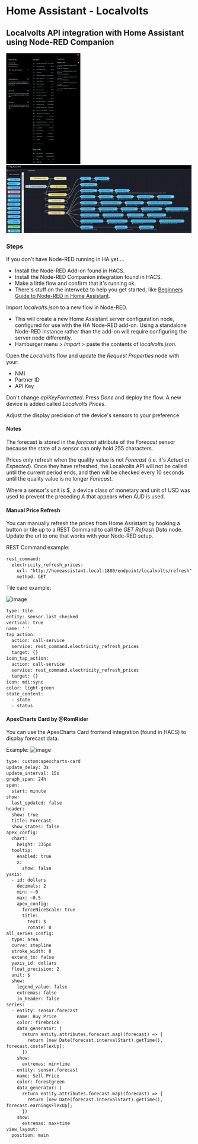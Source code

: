 # Home Assistant - Localvolts
## Localvolts API integration with Home Assistant using Node-RED Companion

<img src="https://raw.githubusercontent.com/melvanderwal/HA-Localvolts/main/Localvolts_HA_Device.png" width="200">

<img src="https://raw.githubusercontent.com/melvanderwal/HA-Localvolts/main/Localvolts_HA_Flow.png" width="500">

### Steps
If you don't have Node-RED running in HA yet....

-   Install the Node-RED Add-on found in HACS.
-   Install the Node-RED Companion integration found in HACS.
-   Make a little flow and confirm that it's running ok.
-   There's stuff on the interwebz to help you get started, like [Beginners Guide to Node-RED in Home Assistant](https://www.youtube.com/watch?v=KXcwUdDqXXo&t=1403s).

Import _localvolts.json_ to a new flow in Node-RED.

-   This will create a new Home Assistant server configuration node, configured for use with the HA Node-RED add-on.  Using a standalone Node-RED instance rather than the add-on will require configuring the server node differently.
-   Hamburger menu > _Import_ > paste the contents of _localvolts.json_.

Open the _Localvolts_ flow and update the _Request Properties_ node with your:
-   NMI
-   Partner ID
-   API Key

Don't change _apiKeyFormatted_. Press _Done_ and deploy the flow.  A new device is added called _Localvolts Prices_.

Adjust the display precision of the device's sensors to your preference.

#### Notes
The forecast is stored in the _forecast_ attribute of the _Forecast_ sensor because the state of a sensor can only hold 255 characters.

Prices only refresh when the quality value is not _Forecast_ (i.e. it's _Actual_ or _Expected_).  Once they have refreshed, the Localvolts API will not be called until the current period ends, and then will be checked every 10 seconds until the quality value is no longer _Forecast_. 

Where a sensor's unit is $, a device class of monetary and unit of USD was used to prevent the preceding _A_ that appears when AUD is used.

#### Manual Price Refresh
You can manually refresh the prices from Home Assistant by hooking a button or tile up to a REST Command to call the _GET Refresh Data_ node. Update the url to one that works with your Node-RED setup.

REST Command example:
```
rest_command:
  electricity_refresh_prices:
    url: "http://homeassistant.local:1880/endpoint/localvolts/refresh"
    method: GET
```

Tile card example:

![image](https://github.com/melvanderwal/HA-Localvolts/assets/25993713/0440b2e0-bd03-4f22-81c0-055cfb96dee3)

```
type: tile
entity: sensor.last_checked
vertical: true
name: ' '
tap_action:
  action: call-service
  service: rest_command.electricity_refresh_prices
  target: {}
icon_tap_action:
  action: call-service
  service: rest_command.electricity_refresh_prices
  target: {}
icon: mdi:sync
color: light-green
state_content:
  - state
  - status
```

#### ApexCharts Card by @RomRider
You can use the ApexCharts Card frontend integration (found in HACS) to display forecast data.

Example:
![image](https://github.com/melvanderwal/HA-Localvolts/assets/25993713/59431e64-4beb-4a22-8242-63f200f2290f)


```
type: custom:apexcharts-card
update_delay: 3s
update_interval: 15s
graph_span: 24h
span:
  start: minute
show:
  last_updated: false
header:
  show: true
  title: Forecast
  show_states: false
apex_config:
  chart:
    height: 335px
  tooltip:
    enabled: true
    x:
      show: false
yaxis:
  - id: dollars
    decimals: 2
    min: ~-0
    max: ~0.5
    apex_config:
      forceNiceScale: true
      title:
        text: $
        rotate: 0
all_series_config:
  type: area
  curve: stepline
  stroke_width: 0
  extend_to: false
  yaxis_id: dollars
  float_precision: 2
  unit: $
  show:
    legend_value: false
    extremas: false
    in_header: false
series:
  - entity: sensor.forecast
    name: Buy Price
    color: firebrick
    data_generator: |
      return entity.attributes.forecast.map((forecast) => {
        return [new Date(forecast.intervalStart).getTime(), forecast.costsFlexUp];
      })
    show:
      extremas: min+time
  - entity: sensor.forecast
    name: Sell Price
    color: forestgreen
    data_generator: |
      return entity.attributes.forecast.map((forecast) => {
        return [new Date(forecast.intervalStart).getTime(), forecast.earningsFlexUp];
      })
    show:
      extremas: max+time
view_layout:
  position: main
```
